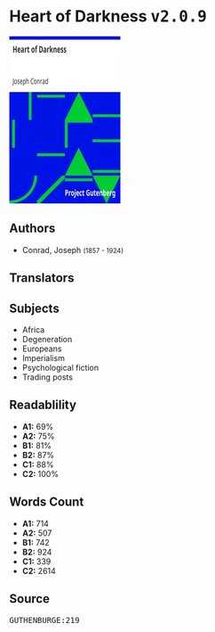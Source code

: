 # Heart of Darkness <kbd>v2.0.9</kbd>

![](./cover.medium.jpg "")

## Authors


 - Conrad, Joseph <small>(1857 - 1924)</small>

## Translators



## Subjects


 - Africa
 - Degeneration
 - Europeans
 - Imperialism
 - Psychological fiction
 - Trading posts

## Readablility


 - **A1:** 69%
 - **A2:** 75%
 - **B1:** 81%
 - **B2:** 87%
 - **C1:** 88%
 - **C2:** 100%

## Words Count


 - **A1:** 714
 - **A2:** 507
 - **B1:** 742
 - **B2:** 924
 - **C1:** 339
 - **C2:** 2614

## Source


<kbd>GUTHENBURGE:219</kbd>
